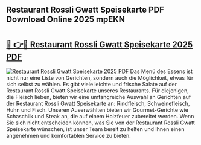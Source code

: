 ## Restaurant Rossli Gwatt Speisekarte PDF Download Online 2025 mpEKN

# <h2><a href="http://gc99qqx.nevu.top/?p=Restaurant+Rossli+Gwatt+Speisekarte">🔗 👉🔴 Restaurant Rossli Gwatt Speisekarte 2025 PDF</a></h2>

[![Restaurant Rossli Gwatt Speisekarte 2025 PDF](https://i.imgur.com/dBaPXMq.png)](http://gc99qqx.nevu.top/?p=Restaurant+Rossli+Gwatt+Speisekarte)
Das Menü des Essens ist nicht nur eine Liste von Gerichten, sondern auch die Möglichkeit, etwas für sich selbst zu wählen. Es gibt viele leichte und frische Salate auf der Restaurant Rossli Gwatt Speisekarte unseres Restaurants. Für diejenigen, die Fleisch lieben, bieten wir eine umfangreiche Auswahl an Gerichten auf der Restaurant Rossli Gwatt Speisekarte an: Rindfleisch, Schweinefleisch, Huhn und Fisch. Unseren Auserwählten bieten wir Gourmet-Gerichte wie Schaschlik und Steak an, die auf einem Holzfeuer zubereitet werden. Wenn Sie sich nicht entscheiden können, was Sie von der Restaurant Rossli Gwatt Speisekarte wünschen, ist unser Team bereit zu helfen und Ihnen einen angenehmen und komfortablen Service zu bieten.
